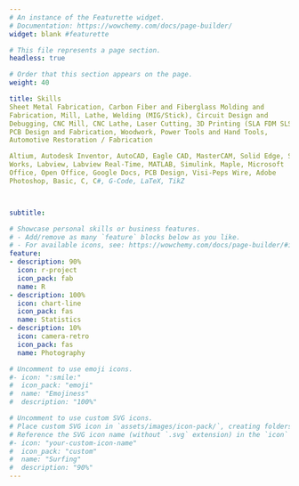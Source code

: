 ```yaml
---
# An instance of the Featurette widget.
# Documentation: https://wowchemy.com/docs/page-builder/
widget: blank #featurette

# This file represents a page section.
headless: true

# Order that this section appears on the page.
weight: 40

title: Skills
Sheet Metal Fabrication, Carbon Fiber and Fiberglass Molding and
Fabrication, Mill, Lathe, Welding (MIG/Stick), Circuit Design and
Debugging, CNC Mill, CNC Lathe, Laser Cutting, 3D Printing (SLA FDM SLS),
PCB Design and Fabrication, Woodwork, Power Tools and Hand Tools,
Automotive Restoration / Fabrication

Altium, Autodesk Inventor, AutoCAD, Eagle CAD, MasterCAM, Solid Edge, Solid
Works, Labview, Labview Real-Time, MATLAB, Simulink, Maple, Microsoft
Office, Open Office, Google Docs, PCB Design, Visi-Peps Wire, Adobe
Photoshop, Basic, C, C#, G-Code, LaTeX, TikZ



subtitle:

# Showcase personal skills or business features.
# - Add/remove as many `feature` blocks below as you like.
# - For available icons, see: https://wowchemy.com/docs/page-builder/#icons
feature:
- description: 90%
  icon: r-project
  icon_pack: fab
  name: R
- description: 100%
  icon: chart-line
  icon_pack: fas
  name: Statistics
- description: 10%
  icon: camera-retro
  icon_pack: fas
  name: Photography

# Uncomment to use emoji icons.
#- icon: ":smile:"
#  icon_pack: "emoji"
#  name: "Emojiness"
#  description: "100%"  

# Uncomment to use custom SVG icons.
# Place custom SVG icon in `assets/images/icon-pack/`, creating folders if necessary.
# Reference the SVG icon name (without `.svg` extension) in the `icon` field.
#- icon: "your-custom-icon-name"
#  icon_pack: "custom"
#  name: "Surfing"
#  description: "90%"
---
```

